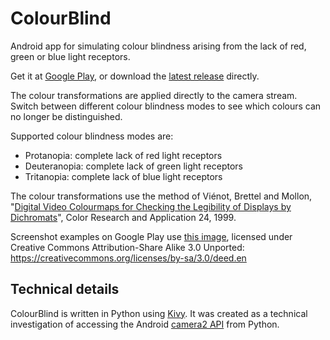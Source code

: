 # ColourBlind

Android app for simulating colour blindness arising from the lack of red, green or blue light receptors.

Get it at [Google Play](), or download the [latest release](https://github.com/inclement/colour-blind-camera/releases) directly.

The colour transformations are applied directly to the camera stream. Switch between different colour blindness modes to see which colours can no longer be distinguished.

Supported colour blindness modes are:
* Protanopia: complete lack of red light receptors
* Deuteranopia: complete lack of green light receptors
* Tritanopia: complete lack of blue light receptors

The colour transformations use the method of Viénot, Brettel and Mollon, "[Digital Video Colourmaps for Checking the Legibility of Displays by Dichromats](https://onlinelibrary.wiley.com/doi/abs/10.1002/%28SICI%291520-6378%28199908%2924%3A4%3C243%3A%3AAID-COL5%3E3.0.CO%3B2-3)", Color Research and Application 24, 1999.

Screenshot examples on Google Play use [this image](https://en.wikipedia.org/wiki/File:Flower_garden,_Botanic_Gardens,_Churchtown_2.JPG), licensed under Creative Commons Attribution-Share Alike 3.0 Unported: https://creativecommons.org/licenses/by-sa/3.0/deed.en

## Technical details

ColourBlind is written in Python using [Kivy](https://kivy.org/#home). It was created as a technical investigation of accessing the Android [camera2 API](https://developer.android.com/reference/android/hardware/camera2/package-summary) from Python.
